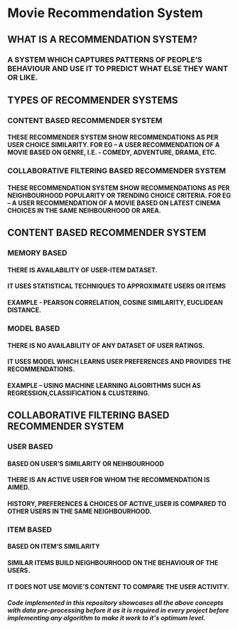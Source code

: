# Movie Recommendation System

## WHAT IS A RECOMMENDATION SYSTEM?

### A SYSTEM WHICH CAPTURES PATTERNS OF PEOPLE’S BEHAVIOUR AND USE IT TO PREDICT WHAT ELSE THEY WANT OR LIKE.

## TYPES OF RECOMMENDER SYSTEMS

### CONTENT BASED RECOMMENDER SYSTEM
#### THESE RECOMMENDER SYSTEM SHOW RECOMMENDATIONS AS PER USER CHOICE SIMILARITY. FOR EG – A USER RECOMMENDATION OF A MOVIE BASED ON GENRE, I.E. - COMEDY, ADVENTURE, DRAMA, ETC.

### COLLABORATIVE FILTERING BASED RECOMMENDER SYSTEM
#### THESE RECOMMENDATION SYSTEM SHOW RECOMMENDATIONS AS PER NEIGHBOURHOOD POPULARITY OR TRENDING CHOICE CRITERIA. FOR EG – A USER RECOMMENDATION OF A MOVIE BASED ON LATEST CINEMA CHOICES IN THE SAME NEIHBOURHOOD OR AREA.

## CONTENT BASED RECOMMENDER SYSTEM

### MEMORY BASED
#### THERE IS AVAILABILITY OF USER-ITEM DATASET.
#### IT USES STATISTICAL TECHNIQUES TO APPROXIMATE USERS OR ITEMS
#### EXAMPLE - PEARSON CORRELATION, COSINE SIMILARITY, EUCLIDEAN DISTANCE.

### MODEL BASED
#### THERE IS NO AVAILABILITY OF ANY DATASET OF USER RATINGS.
#### IT USES MODEL WHICH LEARNS USER PREFERENCES AND PROVIDES THE RECOMMENDATIONS.
#### EXAMPLE – USING MACHINE LEARNING ALGORITHMS SUCH AS REGRESSION,CLASSIFICATION & CLUSTERING.

## COLLABORATIVE FILTERING BASED RECOMMENDER SYSTEM

### USER BASED
#### BASED ON USER’S SIMILARITY OR NEIHBOURHOOD
#### THERE IS AN ACTIVE USER FOR WHOM THE RECOMMENDATION IS AIMED.
#### HISTORY, PREFERENCES & CHOICES OF ACTIVE_USER IS COMPARED TO OTHER USERS IN THE SAME NEIGHBOURHOOD.

### ITEM BASED
#### BASED ON ITEM’S SIMILARITY
#### SIMILAR ITEMS BUILD NEIGHBOURHOOD ON THE BEHAVIOUR OF THE USERS.
#### IT DOES NOT USE MOVIE’S CONTENT TO COMPARE THE USER ACTIVITY.

##### Code implemented in this repository showcases all the above concepts with data pre-processing before it as it is required in every project before implementing any algorithm to make it work to it's optimum level.
